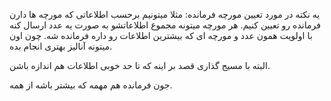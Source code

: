 یه نکته در مورد تعیین مورچه فرمانده:
مثلا میتونیم برحسب اطلاعاتی که مورچه ها دارن فرمانده رو تعیین کنیم.
هر مورچه میتونه مجموع اطلاعاتشو به صورت یه عدد ارسال کنه با اولویت همون عدد
و مورچه ای که بیشترین اطلاعات رو داره فرمانده شه. چون اون میتونه آنالیز بهتری انجام بده.

البته با مسیج گذاری قصد بر اینه که تا حد خوبی اطلاعات هم اندازه باشن.

جون فرمانده هم مهمه که بیشتر باشه از همه.